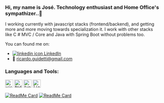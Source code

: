 ### Hi, my name is José. Technology enthusiast and Home Office's sympathizer..👋

I working currently with javascript stacks (frontend/backend), and getting more and more moving towards specialization it. I work with other stacks like C # MVC / Core and Java with Spring Boot without problems too.

You can found me on:
- [![linkedin icon][linkedinIcon] LinkedIn][linkedinUrl] 
- :email: <a href="mailto:ricardo.guidetti@gmail.com">ricardo.guidetti@gmail.com</a>

<!--Links Url -->
[linkedinUrl]: https://www.linkedin.com/in/josericardogjr/
<!-- icons links -->
[linkedinIcon]: https://raw.githubusercontent.com/MartinHeinz/MartinHeinz/master/linkedin-3-16.png

### Languages and Tools:

[<code><img alt="visual studio code" width="26px" src="https://img.icons8.com/fluent/240/000000/visual-studio-code-2019.png" /></code>](https://code.visualstudio.com/)
[<code><img alt="Node.js" width="26px" src="https://img.icons8.com/color/240/000000/nodejs.png"></code>](https://nodejs.org/en/)
[<code><img alt="typescript" width="26px" src="https://img.icons8.com/color/240/000000/typescript.png"></code>](https://www.typescriptlang.org/)
[<code><img alt="linux" width="26px" src="https://img.icons8.com/color/96/000000/linux.png"></code>](https://www.kernel.org/)



[![ReadMe Card](https://github-readme-stats.vercel.app/api/pin/?username=thelokys&repo=BasicAuth)](https://github.com/thelokys/BasicAuth)
[![ReadMe Card](https://github-readme-stats.vercel.app/api/pin/?username=Crazy-Code-Machine&repo=tests-with-mongodb)](https://github.com/Crazy-Code-Machine/tests-with-mongodb)
